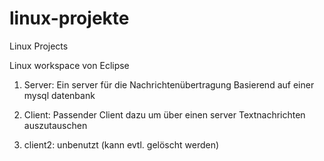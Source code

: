 # linux-projekte
Linux Projects

Linux workspace von Eclipse

1. Server:
          Ein server für die Nachrichtenübertragung
          Basierend auf einer mysql datenbank       
2. Client:
          Passender Client dazu um über einen server Textnachrichten auszutauschen
          
3. client2:
          unbenutzt (kann evtl. gelöscht werden)
